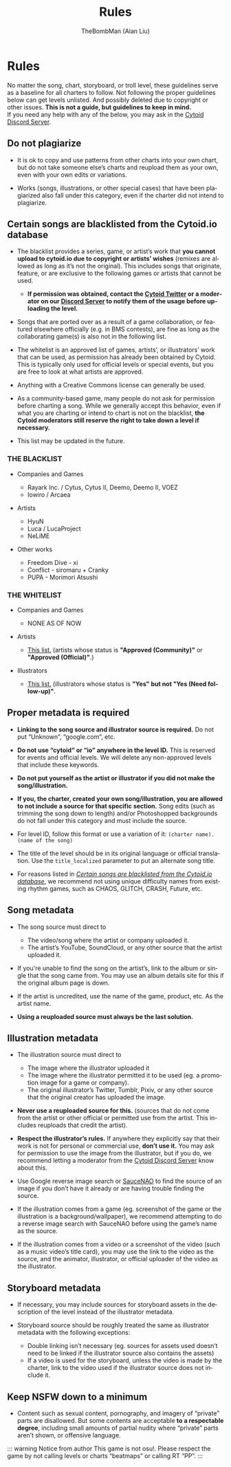 ﻿---
title: Rules
lang: en-US
author: TheBombMan (Alan Liu)
finish: true
---

# Rules

No matter the song, chart, storyboard, or troll level, these guidelines serve as a baseline for all charters to follow. Not following the proper guidelines below can get levels unlisted. And possibly deleted due to copyright or other issues. **This is not a guide, but guidelines to keep in mind.**  
If you need any help with any of the below, you may ask in the [Cytoid Discord Server](https://discord.gg/cytoid).

## Do not plagiarize

- It is ok to copy and use patterns from other charts into your own chart, but do not take someone else’s charts and reupload them as your own, even with your own edits or variations.

- Works (songs, illustrations, or other special cases) that have been plagiarized also fall under this category, even if the charter did not intend to plagiarize.

## Certain songs are blacklisted from the Cytoid.io database

- The blacklist provides a series, game, or artist’s work that **you cannot upload to cytoid.io due to copyright or artists’ wishes** (remixes are allowed as long as it’s not the original). This includes songs that originate, feature, or are exclusive to the following games or artists that cannot be used.
  - **If permission was obtained, contact the [Cytoid Twitter](https://twitter.com/cytoidio) or a moderator on our [Discord Server](https://discord.gg/cytoid) to notify them of the usage before uploading the level.**

- Songs that are ported over as a result of a game collaboration, or featured elsewhere officially (e.g. in BMS contests), are fine as long as the collaborating game(s) is also not in the following list.

- The whitelist is an approved list of games, artists’, or illustrators’ work that can be used, as permission has already been obtained by Cytoid. This is typically only used for official levels or special events, but you are free to look at what artists are approved.

- Anything with a Creative Commons license can generally be used.

- As a community-based game, many people do not ask for permission before charting a song. While we generally accept this behavior, even if what you are charting or intend to chart is not on the blacklist, **the Cytoid moderators still reserve the right to take down a level if necessary.**

- This list may be updated in the future.

### THE BLACKLIST

- Companies and Games
  - Rayark Inc. / Cytus, Cytus II, Deemo, Deemo II, VOEZ
  - lowiro / Arcaea

- Artists
  - HyuN
  - Luca / LucaProject
  - NeLiME

- Other works
  - Freedom Dive - xi
  - Conflict - siromaru + Cranky
  - PUPA - Morimori Atsushi

### THE WHITELIST

- Companies and Games
  - NONE AS OF NOW

- Artists
  - [This list.](https://www.notion.so/cc27b07a40be4cf1b01ff921841bf2c6?v=b9eedf883e4847d49c361fd55204e136) (artists whose status is **"Approved (Community)"** or **"Approved (Official)"**.)

- Illustrators
  - [This list.](https://www.notion.so/bf6f616f245b435fbee9e89a04ceff29?v=399d755129664e21959e69b1d5e5f63d) (illustrators whose status is **"Yes" but not "Yes (Need follow-up)"**.

## Proper metadata is required

- **Linking to the song source and illustrator source is required.** Do not put “Unknown”, “google.com”, etc.

- **Do not use “cytoid” or “io” anywhere in the level ID.** This is reserved for events and official levels. We will delete any non-approved levels that include these keywords.

- **Do not put yourself as the artist or illustrator if you did not make the song/illustration.**

- **If you, the charter, created your own song/illustration, you are allowed to not include a source for that specific section.** Song edits (such as trimming the song down to length) and/or Photoshopped backgrounds do not fall under this category and must include the source.

- For level ID, follow this format or use a variation of it: `(charter name).(name of the song)`

- The title of the level should be in its original language or official translation. Use the `title_localized` parameter to put an alternate song title.

- For reasons listed in [*Certain songs are blacklisted from the Cytoid.io database*](#certain-songs-are-blacklisted-from-the-cytoid-io-database), we recommend not using unique difficulty names from existing rhythm games, such as CHAOS, GLITCH, CRASH, Future, etc.

## Song metadata

- The song source must direct to

  - The video/song where the artist or company uploaded it.
  - The artist’s YouTube, SoundCloud, or any other source that the artist uploaded it.

- If you're unable to find the song on the artist’s, link to the album or single that the song came from. You may use an album details site for this if the original album page is down.

- If the artist is uncredited, use the name of the game, product, etc. As the artist name.

- **Using a reuploaded source must always be the last solution.**

## Illustration metadata

- The illustration source must direct to
  - The image where the illustrator uploaded it
  - The image where the illustrator permitted it to be used (eg. a promotion image for a game or company).
  - The original illustrator’s Twitter, Tumblr, Pixiv, or any other source that the original creator has uploaded the image.

- **Never use a reuploaded source for this.** (sources that do not come from the artist or other official or permitted use from the artist. This includes reuploads that credit the artist).

- **Respect the illustrator’s rules.** If anywhere they explicitly say that their work is not for personal or commercial use, **don’t use it.** You may ask for permission to use the image from the illustrator, but if you do, we recommend letting a moderator from the [Cytoid Discord Server](https://discord.gg/cytoid) know about this.

- Use Google reverse image search or [SauceNAO](https://saucenao.com/) to find the source of an image if you don’t have it already or are having trouble finding the source.

- If the illustration comes from a game (eg. screenshot of the game or the illustration is a background/wallpaper), we recommend attempting to do a reverse image search with SauceNAO before using the game’s name as the source.

- If the illustration comes from a video or a screenshot of the video (such as a music video’s title card), you may use the link to the video as the source, and the animator, illustrator, or official uploader of the video as the illustrator.

## Storyboard metadata

- If necessary, you may include sources for storyboard assets in the description of the level instead of the illustrator metadata.

- Storyboard source should be roughly treated the same as illustrator metadata with the following exceptions:
  - Double linking isn’t necessary (eg. sources for assets used doesn’t need to be linked if the illustrator source also contains the assets)
  - If a video is used for the storyboard, unless the video is made by the charter, link to the video used if the illustrator source does not include it.

## Keep NSFW down to a minimum

- Content such as sexual content, pornography, and imagery of “private” parts are disallowed. But some contents are acceptable **to a respectable degree**, including small amounts of partial nudity where “private” parts aren’t shown, or offensive language.

::: warning Notice from author
This game is not osu!. Please respect the game by not calling levels or charts “beatmaps” or calling RT “PP”.
:::
